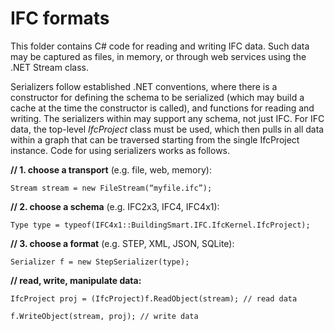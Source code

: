 IFC formats
===========

This folder contains C# code for reading and writing IFC data. Such data may be captured as files, in memory, or through web services using the .NET Stream class.

Serializers follow established .NET conventions, where there is a constructor for defining the schema to be serialized (which may build a cache at the time the constructor is called), and functions for reading and writing.
The serializers within may support any schema, not just IFC. For IFC data, the top-level _IfcProject_ class must be used, which then pulls in all data within a graph that can be traversed starting from the single IfcProject instance.
Code for using serializers works as follows.

**// 1. choose a transport** (e.g. file, web, memory):

`Stream stream = new FileStream(“myfile.ifc”);`


**// 2. choose a schema** (e.g. IFC2x3, IFC4, IFC4x1):

`Type type = typeof(IFC4x1::BuildingSmart.IFC.IfcKernel.IfcProject); `

**// 3. choose a format** (e.g. STEP, XML, JSON, SQLite):

`Serializer f = new StepSerializer(type);`


**// read, write, manipulate data:**

`IfcProject proj = (IfcProject)f.ReadObject(stream); // read data`

`f.WriteObject(stream, proj); // write data`
